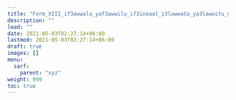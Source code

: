 ```yaml
---
title: "Form_XIII_if3awwala_yaf3awwilu_if3iooaal_i3lawwata_ya3lawwitu_mahmuz_ain"
description: ""
lead: ""
date: 2021-05-03T02:27:14+06:00
lastmod: 2021-05-03T02:27:14+06:00
draft: true
images: []
menu: 
  sarf:
    parent: "xyz"
weight: 999
toc: true
---
```



